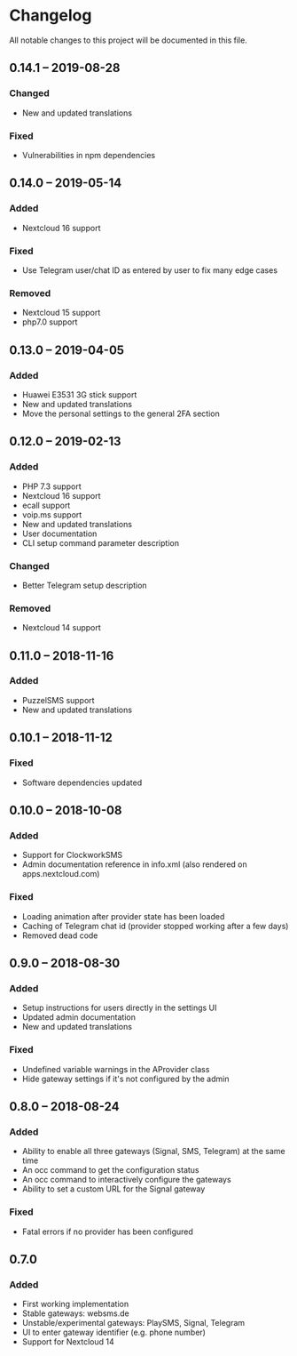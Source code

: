 # Changelog
All notable changes to this project will be documented in this file.

## 0.14.1 – 2019-08-28
### Changed
- New and updated translations
### Fixed
- Vulnerabilities in npm dependencies

## 0.14.0 – 2019-05-14
### Added
- Nextcloud 16 support
### Fixed
- Use Telegram user/chat ID as entered by user to fix many edge cases
### Removed
- Nextcloud 15 support
- php7.0 support

## 0.13.0 – 2019-04-05
### Added
- Huawei E3531 3G stick support
- New and updated translations
- Move the personal settings to the general 2FA section

## 0.12.0 – 2019-02-13
### Added
- PHP 7.3 support
- Nextcloud 16 support
- ecall support
- voip.ms support
- New and updated translations
- User documentation
- CLI setup command parameter description
### Changed
- Better Telegram setup description
### Removed
- Nextcloud 14 support

## 0.11.0 – 2018-11-16
### Added
- PuzzelSMS support
- New and updated translations

## 0.10.1 – 2018-11-12
### Fixed
- Software dependencies updated

## 0.10.0 – 2018-10-08
### Added
- Support for ClockworkSMS
- Admin documentation reference in info.xml (also rendered on apps.nextcloud.com)
### Fixed
- Loading animation after provider state has been loaded
- Caching of Telegram chat id (provider stopped working after a few days)
- Removed dead code

## 0.9.0 – 2018-08-30
### Added
- Setup instructions for users directly in the settings UI
- Updated admin documentation
- New and updated translations
### Fixed
- Undefined variable warnings in the AProvider class
- Hide gateway settings if it's not configured by the admin

## 0.8.0 – 2018-08-24
### Added
- Ability to enable all three gateways (Signal, SMS, Telegram) at the same time
- An occ command to get the configuration status
- An occ command to interactively configure the gateways
- Ability to set a custom URL for the Signal gateway
### Fixed
- Fatal errors if no provider has been configured

## 0.7.0
### Added
- First working implementation
- Stable gateways: websms.de
- Unstable/experimental gateways: PlaySMS, Signal, Telegram
- UI to enter gateway identifier (e.g. phone number)
- Support for Nextcloud 14
